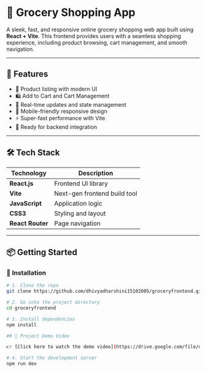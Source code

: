 # 🛒 Grocery Shopping App

A sleek, fast, and responsive online grocery shopping web app built using **React + Vite**. This frontend provides users with a seamless shopping experience, including product browsing, cart management, and smooth navigation.

---

## 🚀 Features

- 🧾 Product listing with modern UI
- 🛍️ Add to Cart and Cart Management
- 🔄 Real-time updates and state management
- 📱 Mobile-friendly responsive design
- ⚡ Super-fast performance with Vite
- 🔗 Ready for backend integration

---

## 🛠️ Tech Stack

| Technology    | Description                            |
|---------------|----------------------------------------|
| **React.js**  | Frontend UI library                    |
| **Vite**      | Next-gen frontend build tool           |
| **JavaScript**| Application logic                      |
| **CSS3**      | Styling and layout                     |
| **React Router** | Page navigation                     |

---

## 📦 Getting Started

### 🔧 Installation

```bash
# 1. Clone the repo
git clone https://github.com/dhivyadharshini15102005/groceryfrontend.git

# 2. Go into the project directory
cd groceryfrontend

# 3. Install dependencies
npm install

## 🎥 Project Demo Video

👉 [Click here to watch the demo video](https://drive.google.com/file/d/1onZfuDxozUo23XFyzwZcD9Jaxs65cdFE/view?usp=sharing)

# 4. Start the development server
npm run dev
